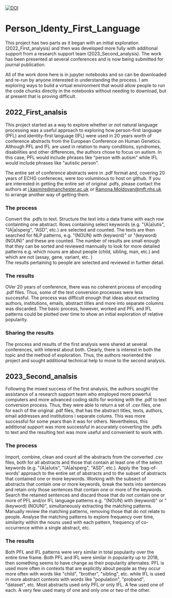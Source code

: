 [![DOI](https://zenodo.org/badge/506224922.svg)](https://zenodo.org/doi/10.5281/zenodo.11209202)

<!-- #region -->
# Person_Identy_First_Language
This project has two parts as it began with an initial exploration (2022_First_analysis) and then was developed more fully with additional support from a research support team (2023_Second_analysis). The work has been presented at several conferences and is now being submitted for journal publication. 

All of the work done here is in jupyter notebooks and so can be downloaded and re-run by anyone interested in understanding the process. I am exploring ways to build a virtual environment that would allow people to run the code chunks directly in the notebooks without needing to download, but at present that is proving difficult. 

## 2022_First_analsis
This project started as a way to explore whether or not natural language processing was a useful approach to exploring how person-first language (PFL) and identity-first language (IFL) were used in 20 years worth of conference abstracts from the European Conference on Human Genetics. Although PFL and IFL are used in relation to many conditions, syndromes, disabilities and other differences, the authors chose to focus on autism. In this case, PFL would include phrases like "person with autism" while IFL would include phrases like "autistic person". 

The entire set of conference abstracts were in .pdf format and, covering 20 years of ECHG confeneces, were too voluminous to host on github. If you are interested in getting the entire set of original .pdfs, please contact the authors at j.kasmire@manchester.ac.uk or Ramona.Moldovan@mft.nhs.uk to arrange another way of getting them. 

### The  process
Convert the .pdfs to text. 
Structure the text into a data frame with each row containting one abstract. 
Rows containing select keywords (e.g. "(A|a)utis", "(A|a)sperg", "ASD", etc.) are selected and counted.
The texts are then searched for NLP patterns, e.g. "(NOUN) with (keyword)" or "(keyword) (NOUN)" and these are counted. 
The number of results are small enough that they can be sorted and reviewed mannually to look for more detailed patterns e.g. which nouns are about people (child, sibling, man, etc.) and which are not (assay, gene, variant, etc. )  
The results pertaining to people are selected and reviewed in further detail. 

### The results
OVer 20 years of conference, there was no coherent process of encoding .pdf files. Thus, some of the text conversion processes were less successful. 
The process was difficult enough that ideas about extracting authors, institutions, emails, abstract titles and more into separate columns was discarded. 
The basic process, however, worked and PFL and IFL patterns could be plotted over time to show an initial exploration of relative popularity. 

### Sharing the results
The process and results of the first analysis were shared at several conferences, with interest about both. Clearly, there is interest in both the topic and the method of exploration. Thus, the authors reoriented the project and sought additional technical help to move to the second analysis.

## 2023_Second_analsis
Following the mixed success of the first analysis, the authors sought the assistance of a research support team who employed more powerful computers and more advanced coding skills for working with the .pdf to text conversion process. Thus, they were able to return a set of .csv files, one for each of the original .pdf files, that has the abstract titles, texts, authors, email addresses and institutions i separate colums. This was more successful for some years than it was for others. Nevertheless, this additional support was more successful in accurately converting the .pdfs to text and the resulting text was more useful and convenient to work with. 

### The  process
Import, combine, clean and count all the abstracts from the converted .csv files, both for all abstracts and those that contain at least one of the select keywords (e.g. "(A|a)utis", "(A|a)sperg", "ASD", etc.).
Apply the 'bag-of-words' approach to the entire set of abstracts and to the subset of abstracts that contained one or more keywords. 
Working with the subsect of abstracts that contain one or more keywords, break the texts into sentences and retain only those sentences that contain one or more of the keywords. 
Search the retained sentences and discard those that do not contain one or more of PFL and/or IFL language patterns e.g. "(NOUN) with (keyword)" or "(keyword) (NOUN)", simultaneously extracting the matching patterns. 
Manually review the matching patterns, removing those that do not relate to people. 
Analyse the matching patterns to explore frequency over time, similarity within the nouns used with each pattern, frequency of co-occurrence within a single abstract, etc. 

### The results
Both PFL and IFL patterns were very similar in total popularity over the entire time frame. 
Both PFL and IFL were similar in popularity up to 2018, then something seems to have change as their popularity alternates.
PFL is used more often in contexts that are explicitly about people as they occur more often with words like "child", "brother", "sibling", etc. while IFL is used in more abstract contexts with words like "population", "proband", "dataset", etc. 
Most abstracts used only PFL or only IFL. A few used one of each. A very few used many of one and only one or two of the other. 

<!-- #endregion -->
